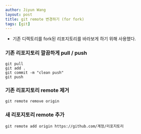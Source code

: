 ```yaml
---
author: Jiyun Wang
layout: post
title: git remote 변경하기 (for fork)
tags: [git]
---
```


- 기존 디렉토리를 fork된 리포지토리를 바라보게 하기 위해 사용했다.

### **기존 리포지토리 깔끔하게 pull / push**

```
git pull
git add .
git commit -m "clean push"
git push

```

### **기존 리포지토리 remote 제거**

```
git remote remove origin

```

### **새 리포지토리 remote 추가**

```
git remote add origin https://github.com/계정/리포지토리
```